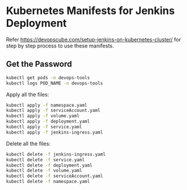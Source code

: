# Kubernetes Manifests for Jenkins Deployment

Refer https://devopscube.com/setup-jenkins-on-kubernetes-cluster/ for step by step process to use these manifests.

## Get the Password

```bash
kubectl get pods -n devops-tools
kubectl logs POD_NAME -n devops-tools

```

Apply all the files:

```bash
kubectl apply -f namespace.yaml
kubectl apply -f serviceAccount.yaml
kubectl apply -f volume.yaml
kubectl apply -f deployment.yaml
kubectl apply -f service.yaml
kubectl apply -f jenkins-ingress.yaml

```

Delete all the files:

```bash
kubectl delete -f jenkins-ingress.yaml
kubectl delete -f service.yaml
kubectl delete -f deployment.yaml
kubectl delete -f volume.yaml
kubectl delete -f serviceAccount.yaml
kubectl delete -f namespace.yaml

```
